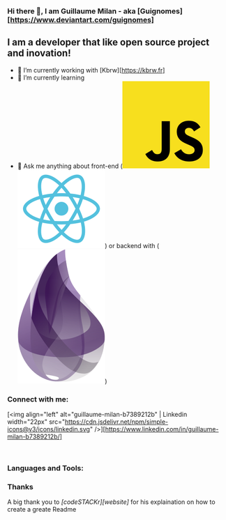 ### Hi there 👋, I am Guillaume Milan - aka [Guignomes][https://www.deviantart.com/guignomes]

## I am a developer that like open source project and inovation!

- 🔭 I’m currently working with [Kbrw][https://kbrw.fr]
- 🌱 I’m currently learning 
- 💬 Ask me anything about front-end (![Javascript](./images/javascript.svg) ![React](./images/react.svg)) or backend with (![Elixir](./images/elixir.svg))

### Connect with me:

[<img align="left" alt="guillaume-milan-b7389212b" | Linkedin width="22px" src="https://cdn.jsdelivr.net/npm/simple-icons@v3/icons/linkedin.svg" />][https://www.linkedin.com/in/guillaume-milan-b7389212b/]

<br />

### Languages and Tools:



### Thanks

A big thank you to *[codeSTACKr][website]* for his explaination on how to create a greate Readme

<!--
**GuillaumeMilan/GuillaumeMilan** is a ✨ _special_ ✨ repository because its `README.md` (this file) appears on your GitHub profile.

Here are some ideas to get you started:

- 👯 I’m looking to collaborate on ...
- 🤔 I’m looking for help with ...
- 📫 How to reach me: ...
- 😄 Pronouns: ...
- ⚡ Fun fact: ...
-->
